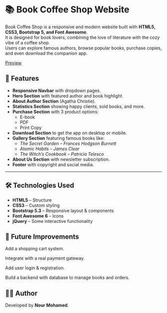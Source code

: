 # 📚 Book Coffee Shop Website

Book Coffee Shop is a responsive and modern website built with **HTML5, CSS3, Bootstrap 5, and Font Awesome**.  
It is designed for book lovers, combining the love of literature with the cozy vibe of a coffee shop.  
Users can explore famous authors, browse popular books, purchase copies, and even download the companion app.

[Preview](https://github.com/user-attachments/assets/f8d6b0e9-526a-49d8-b634-0dc0d3a4977d)

## 🚀 Features

- **Responsive Navbar** with dropdown pages.
- **Hero Section** with featured author and book highlight.
- **About Author Section** (Agatha Christie).
- **Statistics Section** showing happy clients, sold books, and more.
- **Purchase Section** with 3 product options:
  - E-book
  - PDF
  - Print Copy
- **Download Section** to get the app on desktop or mobile.
- **Gallery Section** featuring famous books like:
  - *The Secret Garden – Frances Hodgson Burnett*
  - *Atomic Habits – James Clear*
  - *The Witch’s Cookbook – Patricia Telesco*
- **About Us Section** with newsletter subscription.
- **Footer** with copyright and social media.

---

## 🛠️ Technologies Used

- **HTML5** – Structure  
- **CSS3** – Custom styling  
- **Bootstrap 5.3** – Responsive layout & components  
- **Font Awesome 6** – Icons  
- **jQuery** – Some interactive functionality  

## 🌟 Future Improvements

Add a shopping cart system.

Integrate with a real payment gateway.

Add user login & registration.

Build a backend with database to manage books and orders.

## 👩‍💻 Author

Developed by **Nour Mohamed**.

